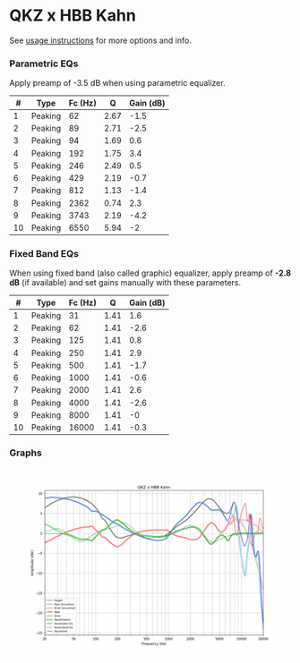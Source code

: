 # QKZ x HBB Kahn
See [usage instructions](https://github.com/jaakkopasanen/AutoEq#usage) for more options and info.

### Parametric EQs
Apply preamp of -3.5 dB when using parametric equalizer.

|   # | Type    |   Fc (Hz) |    Q |   Gain (dB) |
|-----|---------|-----------|------|-------------|
|   1 | Peaking |        62 | 2.67 |        -1.5 |
|   2 | Peaking |        89 | 2.71 |        -2.5 |
|   3 | Peaking |        94 | 1.69 |         0.6 |
|   4 | Peaking |       192 | 1.75 |         3.4 |
|   5 | Peaking |       246 | 2.49 |         0.5 |
|   6 | Peaking |       429 | 2.19 |        -0.7 |
|   7 | Peaking |       812 | 1.13 |        -1.4 |
|   8 | Peaking |      2362 | 0.74 |         2.3 |
|   9 | Peaking |      3743 | 2.19 |        -4.2 |
|  10 | Peaking |      6550 | 5.94 |        -2   |

### Fixed Band EQs
When using fixed band (also called graphic) equalizer, apply preamp of **-2.8 dB** (if available) and set gains manually with these parameters.

|   # | Type    |   Fc (Hz) |    Q |   Gain (dB) |
|-----|---------|-----------|------|-------------|
|   1 | Peaking |        31 | 1.41 |         1.6 |
|   2 | Peaking |        62 | 1.41 |        -2.6 |
|   3 | Peaking |       125 | 1.41 |         0.8 |
|   4 | Peaking |       250 | 1.41 |         2.9 |
|   5 | Peaking |       500 | 1.41 |        -1.7 |
|   6 | Peaking |      1000 | 1.41 |        -0.6 |
|   7 | Peaking |      2000 | 1.41 |         2.6 |
|   8 | Peaking |      4000 | 1.41 |        -2.6 |
|   9 | Peaking |      8000 | 1.41 |        -0   |
|  10 | Peaking |     16000 | 1.41 |        -0.3 |

### Graphs
![](./QKZ%20x%20HBB%20Kahn.png)
